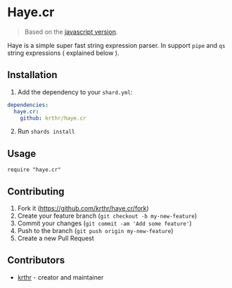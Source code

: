 # Haye.cr

> Based on the [javascript version](https://github.com/poppinss/haye).

Haye is a simple super fast string expression parser. In support `pipe` and `qs` string expressions ( explained below ).

## Installation

1. Add the dependency to your `shard.yml`:

```yaml
dependencies:
  haye.cr:
    github: krthr/haye.cr
```

2. Run `shards install`

## Usage

```crystal
require "haye.cr"
```

## Contributing

1. Fork it (<https://github.com/krthr/haye.cr/fork>)
2. Create your feature branch (`git checkout -b my-new-feature`)
3. Commit your changes (`git commit -am 'Add some feature'`)
4. Push to the branch (`git push origin my-new-feature`)
5. Create a new Pull Request

## Contributors

- [krthr](https://github.com/krthr) - creator and maintainer
